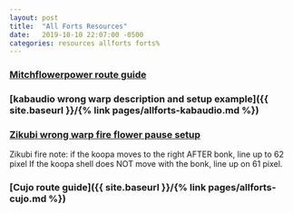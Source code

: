 ```yaml
---
layout: post
title:  "All Forts Resources"
date:   2019-10-10 22:07:00 -0500
categories: resources allforts forts%
---
```


### [Mitchflowerpower route guide](https://www.speedrun.com/smb3/guide/9ilyd)

### [kabaudio wrong warp description and setup example]({{ site.baseurl }}/{% link pages/allforts-kabaudio.md %})

### [Zikubi wrong warp fire flower pause setup](https://www.youtube.com/watch?v=l0oqHFDaZ7w)

Zikubi fire note: if the koopa moves to the right AFTER bonk, line up to 62 pixel
If the koopa shell does NOT move with the bonk, line up on 61 pixel.

### [Cujo route guide]({{ site.baseurl }}/{% link pages/allforts-cujo.md %})
